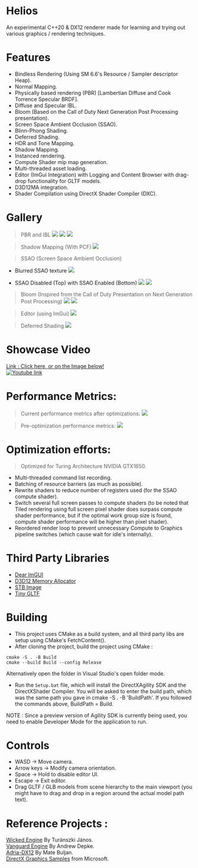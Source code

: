 # Helios

An experimental C++20 & DX12 renderer made for learning and trying out various graphics / rendering techniques.

# Features
* Bindless Rendering (Using SM 6.6's Resource / Sampler descriptor Heap).
* Normal Mapping.
* Physically based rendering (PBR) [Lambertian Diffuse and Cook Torrence Specular BRDF].
* Diffuse and Specular IBL.
* Bloom (Based on the Call of Duty Next Generation Post Processing presentation).
* Screen Space Ambient Occlusion (SSAO).
* Blinn-Phong Shading.
* Deferred Shading.
* HDR and Tone Mapping.
* Shadow Mapping.
* Instanced rendering.
* Compute Shader mip map generation.
* Multi-threaded asset loading.
* Editor (ImGui Integration) with Logging and Content Browser with drag-drop functionality for GLTF models.
* D3D12MA integration.
* Shader Compilation using DirectX Shader Compiler (DXC).

# Gallery
> PBR and IBL
![](Assets/Screenshots/IBL3.png)
![](Assets/Screenshots/IBL2.png)
![](Assets/Screenshots/IBL1.png)

> Shadow Mapping (With PCF)
![](Assets/Screenshots/PCFShadows1.png)

> SSAO (Screen Space Ambient Occlusion)
* Blurred SSAO texture
![](Assets/Screenshots/BlurredSSAOTexture.png)

* SSAO Disabled (Top) with SSAO Enabled (Bottom)
![](Assets/Screenshots/NoSSAO.png) 
![](Assets/Screenshots/SSAOEnbled.png)

> Bloom (Inspired from the Call of Duty Presentation on Next Generation Post Processing)
![](Assets/Screenshots/Bloom2.png)
![](Assets/Screenshots/Bloom1.png)

> Editor (using ImGui)
![](Assets/Screenshots/Editor1.png)

> Deferred Shading
![](Assets/Screenshots/Deferred1.png)

# Showcase Video
[Link : Click here, or on the Image below!](https://youtu.be/hKeVVCpzVhQ) \
[![Youtube link](https://img.youtube.com/vi/hKeVVCpzVhQ/hqdefault.jpg)](https://youtu.be/hKeVVCpzVhQ)

# Performance Metrics:
> Current performance metrics after optimizations:
![](Assets/Screenshots/PerformanceMetrics.png)

> Pre-optimization performance metrics:
![](Assets/Screenshots/OldPerformanceMetrics.png)

# Optimization efforts:
> Optimized for Turing Architecture NVIDIA GTX1650.

* Multi-threaded command list recording.
* Batching of resource barriers (as much as possible).
* Rewrite shaders to reduce number of registers used (for the SSAO compute shader).
* Switch several full screen passes to compute shaders (to be noted that Tiled rendering using full screen pixel shader does surpass compute shader performance, but if the optimal work group size is found, compute shader performance will be higher than pixel shader).
* Reordered render loop to prevent unnecessary Compute to Graphics pipeline switches (which cause wait for idle's internally).

# Third Party Libraries
* [Dear ImGUI](https://github.com/ocornut/imgui)
* [D3D12 Memory Allocator](https://github.com/GPUOpen-LibrariesAndSDKs/D3D12MemoryAllocator)
* [STB Image](https://github.com/nothings/stb)
* [Tiny GLTF](https://github.com/syoyo/tinygltf)

# Building
+ This project uses CMake as a build system, and all third party libs are setup using CMake's FetchContent().
+ After cloning the project, build the project using CMake :
``` 
cmake -S . -B Build
cmake --build Build --config Release
```

Alternatively open the folder in Visual Studio's open folder mode.
+ Run the `Setup.bat` file, which will install the DirectXAgility SDK and the DirectXShader Compiler. You will be asked to enter the build path, which was the same path you gave in cmake -S . -B 'BuildPath'. If you followed the commands above, BuildPath = Build.

NOTE : Since a preview version of Agility SDK is currently being used, you need to enable Developer Mode for the application to run.

# Controls
+ WASD -> Move camera.
+ Arrow keys -> Modify camera orientation.
+ Space -> Hold to disable editor UI.
+ Escape -> Exit editor.
+ Drag GLTF / GLB models from scene hierarchy to the main viewport (you might have to drag and drop in a region around the actual model path text).

# Reference Projects :
[Wicked Engine](https://github.com/turanszkij/WickedEngine) By Turánszki János. \
[Vanguard Engine](https://github.com/adepke/VanguardEngine/tree/master) By Andrew Depke. \
[Adria-DX12](https://github.com/mateeeeeee/Adria-DX12) By Mate Buljan. \
[DirectX Graphics Samples](https://github.com/Microsoft/DirectX-Graphics-Samples) from Microsoft.